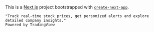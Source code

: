 This is a [Next.js](https://nextjs.org) project bootstrapped with [`create-next-app`](https://nextjs.org/docs/app/api-reference/cli/create-next-app).

    "Track real-time stock prices, get personized alerts and explore detailed company insights."
    Powered by TradingView

